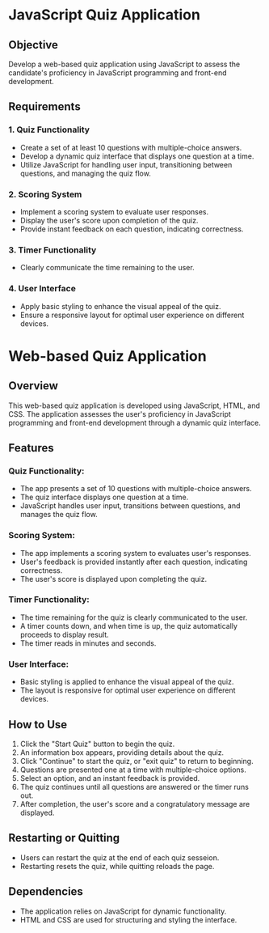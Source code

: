 # JavaScript Quiz Application

## Objective
Develop a web-based quiz application using JavaScript to assess the candidate's proficiency in JavaScript programming and front-end development.

## Requirements

### 1. Quiz Functionality
   - Create a set of at least 10 questions with multiple-choice answers.
   - Develop a dynamic quiz interface that displays one question at a time.
   - Utilize JavaScript for handling user input, transitioning between questions, and managing the quiz flow.

### 2. Scoring System
   - Implement a scoring system to evaluate user responses.
   - Display the user's score upon completion of the quiz.
   - Provide instant feedback on each question, indicating correctness.

### 3. Timer Functionality
   - Clearly communicate the time remaining to the user.

### 4. User Interface
   - Apply basic styling to enhance the visual appeal of the quiz.
   - Ensure a responsive layout for optimal user experience on different devices.

# Web-based Quiz Application

## Overview
This web-based quiz application is developed using JavaScript, HTML, and CSS. The application assesses the user's proficiency in JavaScript programming and front-end development through a dynamic quiz interface.

## Features

### Quiz Functionality:
- The app presents a set of 10 questions with multiple-choice answers.
- The quiz interface displays one question at a time.
- JavaScript handles user input, transitions between questions, and manages the quiz flow.

### Scoring System:
- The app implements a scoring system to evaluates user's responses.
- User's feedback is provided instantly after each question, indicating correctness.
- The user's score is displayed upon completing the quiz.

### Timer Functionality:
- The time remaining for the quiz is clearly communicated to the user.
- A timer counts down, and when time is up, the quiz automatically proceeds to display result.
- The timer reads in minutes and seconds.

### User Interface:
- Basic styling is applied to enhance the visual appeal of the quiz.
- The layout is responsive for optimal user experience on different devices.

## How to Use
1. Click the "Start Quiz" button to begin the quiz.
2. An information box appears, providing details about the quiz.
3. Click "Continue" to start the quiz, or "exit quiz" to return to beginning.
4. Questions are presented one at a time with multiple-choice options.
5. Select an option, and an instant feedback is provided.
6. The quiz continues until all questions are answered or the timer runs out.
7. After completion, the user's score and a congratulatory message are displayed.

## Restarting or Quitting
- Users can restart the quiz at the end of each quiz sesseion.
- Restarting resets the quiz, while quitting reloads the page.

## Dependencies
- The application relies on JavaScript for dynamic functionality.
- HTML and CSS are used for structuring and styling the interface.

